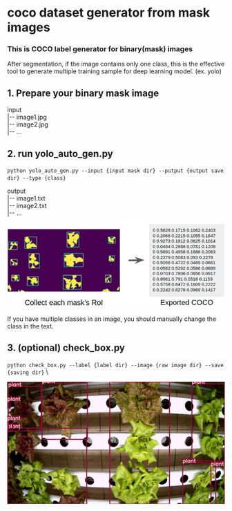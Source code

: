 # coco dataset generator from mask images

### This is COCO label generator for binary(mask) images
After segmentation, if the image contains only one class, this is the effective tool to generate multiple training sample for deep learning model. (ex. yolo) 

## 1. Prepare your binary mask image

input \
  |-- image1.jpg \
  |-- image2.jpg \
  |-- ... 

## 2. run yolo_auto_gen.py
`python yolo_auto_gen.py --input {input mask dir} --putput {output save dir} --type {class}`

output \
  |-- image1.txt \
  |-- image2.txt \
  |-- ... 


![plot](./demo/yolo_gen.jpg)

If you have multiple classes in an image, you should manually change the class in the text.

## 3. (optional) check_box.py
`python check_box.py --label {label dir} --image {raw image dir} --save {saving dir}` \

![plot](./demo/draw_box.png)